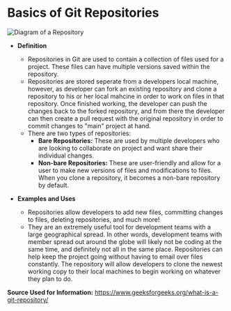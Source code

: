 # Basics of Git Repositories

![Diagram of a Repository](https://res.cloudinary.com/practicaldev/image/fetch/s----yED1c8--/c_limit%2Cf_auto%2Cfl_progressive%2Cq_auto%2Cw_880/https://thepracticaldev.s3.amazonaws.com/i/bpse3acnzkd8tziw7jqb.png)

* **Definition**

	* Repositories in Git are used to contain a collection of files used for a project. These files can have multiple versions saved within the repository.
	* Repositories are stored seperate from a developers local machine, however, as developer can fork an existing repository and clone a repository to his or her local mahcine in order to work on files in that repository. Once finished working, the developer can push the changes back to the forked repository, and from there the developer can then create a pull request with the original repository in order to commit changes to "main" project at hand.
	* There are two types of repositories:
		* **Bare Repositories:** These are used by multiple developers who are looking to collaborate on project and want share their individual changes.
		* **Non-bare Repositories:** These are user-friendly and allow for a user to make new versions of files and modifications to files. When you clone a repository, it becomes a non-bare repository by default.

* **Examples and Uses**

	* Repositories allow developers to add new files, committing changes to files, deleting repositories, and much more!
	* They are an extremely useful tool for development teams with a large geographical spread. In other words, development teams with member spread out around the globe will likely not be coding at the same time, and definitely not all in the same place. Repositories can help keep the project going without having to email over files constantly. The repository will allow developers to clone the newest working copy to their local machines to begin working on whatever they plan to do.
	

**Source Used for Information:** https://www.geeksforgeeks.org/what-is-a-git-repository/